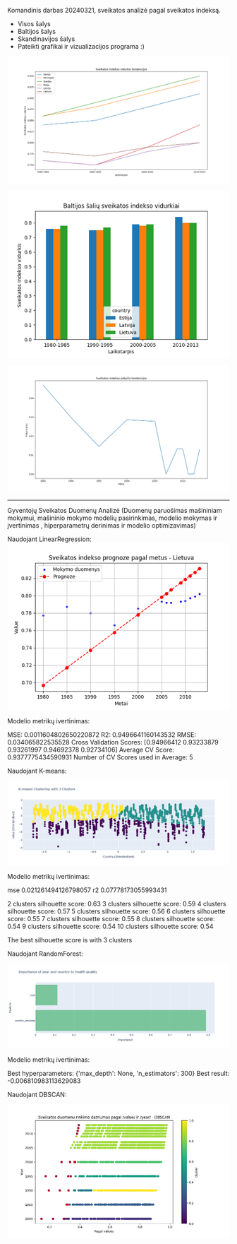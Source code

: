 Komandinis darbas 20240321, sveikatos analizė pagal sveikatos indeksą.
- Visos šalys
- Baltijos šalys
- Skandinavijos šalys
- Pateikti grafikai ir vizualizacijos programa :)


![img_1.png](img_1.png)

![img.png](img.png)

![img_2.png](img_2.png)

______________________________________________________________________
Gyventojų Sveikatos Duomenų Analizė (Duomenų paruošimas mašininiam mokymui, mašininio mokymo modelių pasirinkimas,
modelio mokymas ir įvertinimas , hiperparametrų derinimas ir modelio optimizavimas)

Naudojant LinearRegression:
![linearregressionok.png](linearregressionok.png)

Modelio metrikų ivertinimas:

MSE:  0.0011604802650220872
R2:  0.9496641160143532
RMSE:  0.034065822535528
Cross Validation Scores:  [0.94966412 0.93233879 0.93261997 0.94692378 0.92734106]
Average CV Score:  0.9377775434590931
Number of CV Scores used in Average:  5

Naudojant K-means:

![K-means.png](K-means.png)

Modelio metrikų ivertinimas:

mse 0.021261494126798057
r2 0.07778173055993431

2 clusters silhouette score: 0.63
3 clusters silhouette score: 0.59
4 clusters silhouette score: 0.57
5 clusters silhouette score: 0.56
6 clusters silhouette score: 0.55
7 clusters silhouette score: 0.55
8 clusters silhouette score: 0.54
9 clusters silhouette score: 0.54
10 clusters silhouette score: 0.54

The best silhouette score is with 3 clusters

Naudojant RandomForest:

![randomforest.png](randomforest.png)

Modelio metrikų ivertinimas:

Best hyperparameters: {'max_depth': None, 'n_estimators': 300}
Best result: -0.006810983113629083



Naudojant DBSCAN:

![dbscan.png](dbscan.png)





